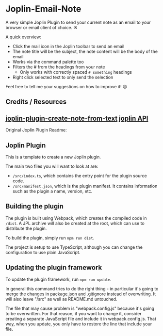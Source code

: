 # Joplin-Email-Note

A very simple Joplin Plugin to send your current note as an email to your browser or email client of choice. ✉

A quick overview:
- Click the mail icon in the Joplin toolbar to send an email
- The note title will be the subject, the note content will be the body of the email
- Works via the command palette too
- Filters the # from the headings from your note
    - Only works with correctly spaced `# something` headings
- Right click selected text to only send the selection

Feel free to tell me your suggestions on how to improve it! 😄

## Credits / Resources

[joplin-plugin-create-note-from-text](https://github.com/ambrt/joplin-plugin-create-note-from-text)
[joplin API](https://joplinapp.org/api/overview/)
---

Original Joplin Plugin Readme:

## Joplin Plugin

This is a template to create a new Joplin plugin.

The main two files you will want to look at are:

- `/src/index.ts`, which contains the entry point for the plugin source code.
- `/src/manifest.json`, which is the plugin manifest. It contains information such as the plugin a name, version, etc.

## Building the plugin

The plugin is built using Webpack, which creates the compiled code in `/dist`. A JPL archive will also be created at the root, which can use to distribute the plugin.

To build the plugin, simply run `npm run dist`.

The project is setup to use TypeScript, although you can change the configuration to use plain JavaScript.

## Updating the plugin framework

To update the plugin framework, run `npm run update`.

In general this command tries to do the right thing - in particular it's going to merge the changes in package.json and .gitignore instead of overwriting. It will also leave "/src" as well as README.md untouched.

The file that may cause problem is "webpack.config.js" because it's going to be overwritten. For that reason, if you want to change it, consider creating a separate JavaScript file and include it in webpack.config.js. That way, when you update, you only have to restore the line that include your file.
